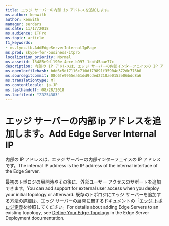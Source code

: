 ```yaml
---
title: エッジ サーバーの内部 ip アドレスを追加します。
ms.author: kenwith
author: kenwith
manager: serdars
ms.date: 11/17/2018
ms.audience: ITPro
ms.topic: article
f1_keywords:
- ms.lync.tb.AddEdgeServerInternalIpPage
ms.prod: skype-for-business-itpro
localization_priority: Normal
ms.assetid: 13485e9d-190e-4ece-b997-1cbf45aae77c
description: 内部の IP アドレスは、エッジ サーバーの内部インターフェイスの IP アドレスです。
ms.openlocfilehash: bdd6c5df7116c710df79891f35904e372dc776b0
ms.sourcegitcommit: 08c6fe9955ea61dd9cded2210ae0153e06bdd8a6
ms.translationtype: MT
ms.contentlocale: ja-JP
ms.lasthandoff: 08/28/2018
ms.locfileid: "23254383"
---
```

# <a name="add-edge-server-internal-ip"></a><span data-ttu-id="f668e-103">エッジ サーバーの内部 ip アドレスを追加します。</span><span class="sxs-lookup"><span data-stu-id="f668e-103">Add Edge Server Internal IP</span></span>

<span data-ttu-id="f668e-104">内部の IP アドレスは、エッジ サーバーの内部インターフェイスの IP アドレスです。</span><span class="sxs-lookup"><span data-stu-id="f668e-104">The internal IP address is the IP address of the internal interface of the Edge Server.</span></span>

<span data-ttu-id="f668e-105">最初のトポロジの展開時やその後に、外部ユーザー アクセスのサポートを追加できます。</span><span class="sxs-lookup"><span data-stu-id="f668e-105">You can add support for external user access when you deploy your initial topology or afterward.</span></span> <span data-ttu-id="f668e-106">既存のトポロジにエッジ サーバーを追加する方法の詳細は、エッジ サーバーの展開に関するドキュメントの「[エッジ トポロジ定義](https://technet.microsoft.com/library/787b23f1-8fa0-4c37-abf2-c516c5dd66f0.aspx)を参照してください。</span><span class="sxs-lookup"><span data-stu-id="f668e-106">For details about adding Edge Servers to an existing topology, see [Define Your Edge Topology](https://technet.microsoft.com/library/787b23f1-8fa0-4c37-abf2-c516c5dd66f0.aspx) in the Edge Server Deployment documentation.</span></span>


